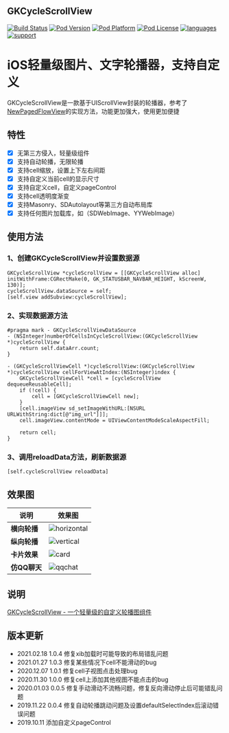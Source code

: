 ## GKCycleScrollView

[![Build Status](http://img.shields.io/travis/QuintGao/GKCycleScrollView/master.svg?style=flat)](https://travis-ci.org/QuintGao/GKCycleScrollView)
[![Pod Version](http://img.shields.io/cocoapods/v/GKCycleScrollView.svg?style=flat)](https://cocoapods.org/pods/GKCycleScrollView)
[![Pod Platform](http://img.shields.io/cocoapods/p/GKCycleScrollView.svg?style=flat)](https://cocoadocs.org/docsets/GKCycleScrollView/)
[![Pod License](http://img.shields.io/cocoapods/l/GKCycleScrollView.svg?style=flat)](https://www.apache.org/licenses/LICENSE-2.0.html)
[![languages](https://img.shields.io/badge/language-objective--c-blue.svg)](#) 
[![support](https://img.shields.io/badge/support-ios%208%2B-orange.svg)](#) 

iOS轻量级图片、文字轮播器，支持自定义
===========
GKCycleScrollView是一款基于UIScrollView封装的轮播器，参考了[NewPagedFlowView](https://github.com/PageGuo/NewPagedFlowView)的实现方法，功能更加强大，使用更加便捷

## 特性
- [x] 无第三方侵入，轻量级组件
- [x] 支持自动轮播，无限轮播
- [x] 支持cell缩放，设置上下左右间距
- [x] 支持自定义当前cell的显示尺寸
- [x] 支持自定义cell，自定义pageControl
- [x] 支持cell透明度渐变
- [x] 支持Masonry、SDAutolayout等第三方自动布局库
- [x] 支持任何图片加载库，如（SDWebImage、YYWebImage）

## 使用方法
### 1、创建GKCycleScrollView并设置数据源
```
GKCycleScrollView *cycleScrollView = [[GKCycleScrollView alloc] initWithFrame:CGRectMake(0, GK_STATUSBAR_NAVBAR_HEIGHT, kScreenW, 130)];
cycleScrollView.dataSource = self;
[self.view addSubview:cycleScrollView];
```
### 2、实现数据源方法
```
#pragma mark - GKCycleScrollViewDataSource
- (NSInteger)numberOfCellsInCycleScrollView:(GKCycleScrollView *)cycleScrollView {
    return self.dataArr.count;
}

- (GKCycleScrollViewCell *)cycleScrollView:(GKCycleScrollView *)cycleScrollView cellForViewAtIndex:(NSInteger)index {
    GKCycleScrollViewCell *cell = [cycleScrollView dequeueReusableCell];
    if (!cell) {
        cell = [GKCycleScrollViewCell new];
    }
    [cell.imageView sd_setImageWithURL:[NSURL URLWithString:dict[@"img_url"]]];
    cell.imageView.contentMode = UIViewContentModeScaleAspectFill;

    return cell;
}
```
### 3、调用reloadData方法，刷新数据源
```
[self.cycleScrollView reloadData]
```

## 效果图

| 说明 | 效果图 |
|-------|-------|
| **横向轮播** | ![horizontal](https://github.com/QuintGao/GKExampleImages/blob/master/GKCycleScrollView/demo_horizontal.gif) |
| **纵向轮播** | ![vertical](https://github.com/QuintGao/GKExampleImages/blob/master/GKCycleScrollView/demo_vertical.gif) |
| **卡片效果** | ![card](https://github.com/QuintGao/GKExampleImages/blob/master/GKCycleScrollView/demo_card.gif) |
| **仿QQ聊天** | ![qqchat](https://github.com/QuintGao/GKExampleImages/blob/master/GKCycleScrollView/demo_qqchat.gif)|

## 说明
[GKCycleScrollView - 一个轻量级的自定义轮播图组件](https://www.jianshu.com/p/950ca713e6a9)

## 版本更新

* 2021.02.18 1.0.4 修复xib加载时可能导致的布局错乱问题
* 2021.01.27 1.0.3 修复某些情况下cell不能滑动的bug
* 2020.12.07 1.0.1 修复cell子视图点击处理bug
* 2020.11.30 1.0.0 修复cell上添加其他视图不能点击的bug 
* 2020.01.03 0.0.5 修复手动滑动不流畅问题，修复反向滑动停止后可能错乱问题 
* 2019.11.22 0.0.4 修复自动轮播跳动问题及设置defaultSelectIndex后滚动错误问题 
* 2019.10.11 添加自定义pageControl 
